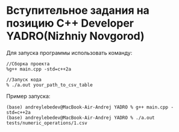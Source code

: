 # Вступительное задания на позицию C++ Developer YADRO(Nizhniy Novgorod)
Для запуска программы использовать команду:
```
//Сборка проекта
%g++ main.cpp -std=c++2a

//Запуск кода
% ./a.out your_path_to_csv_table
```
Пример запуска:
```
(base) andreylebedev@MacBook-Air-Andrej YADRO % g++ main.cpp -std=c++2a
(base) andreylebedev@MacBook-Air-Andrej YADRO % ./a.out tests/numeric_operations/1.csv
```
